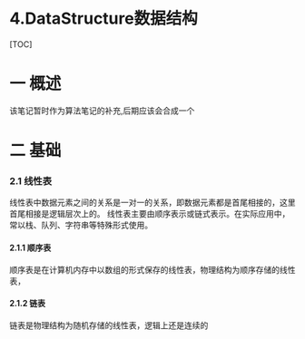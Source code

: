 # 4.DataStructure数据结构
[TOC]

# 一 概述
该笔记暂时作为算法笔记的补充,后期应该会合成一个

# 二 基础
### 2.1 线性表
线性表中数据元素之间的关系是一对一的关系，即数据元素都是首尾相接的，这里首尾相接是逻辑层次上的。
线性表主要由顺序表示或链式表示。在实际应用中，常以栈、队列、字符串等特殊形式使用。

#### 2.1.1 顺序表
顺序表是在计算机内存中以数组的形式保存的线性表，物理结构为顺序存储的线性表，

#### 2.1.2 链表
链表是物理结构为随机存储的线性表，逻辑上还是连续的
